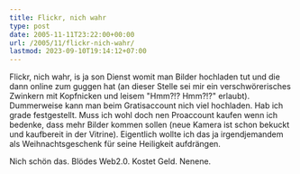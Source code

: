 ```yaml
---
title: Flickr, nich wahr
type: post
date: 2005-11-11T23:22:00+00:00
url: /2005/11/flickr-nich-wahr/
lastmod: 2023-09-10T19:14:12+07:00
---
```

Flickr, nich wahr, is ja son Dienst womit man Bilder hochladen tut und die dann online zum guggen hat (an dieser Stelle sei mir ein verschwörerisches Zwinkern mit Kopfnicken und leisem "Hmm?!? Hmm?!?" erlaubt). Dummerweise kann man beim Gratisaccount nich viel hochladen. Hab ich grade festgestellt. Muss ich wohl doch nen Proaccount kaufen wenn ich bedenke, dass mehr Bilder kommen sollen (neue Kamera ist schon bekuckt und kaufbereit in der Vitrine). Eigentlich wollte ich das ja irgendjemandem als Weihnachtsgeschenk für seine Heiligkeit aufdrängen.

Nich schön das. Blödes Web2.0. Kostet Geld. Nenene.
